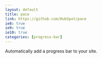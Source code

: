 ```yaml
---
layout: default
title: pace
link: https://github.com/HubSpot/pace
ie8: true
ie9: true
ie10: true
categories: [progress-bar]
---
```

Automatically add a progress bar to your site.
